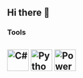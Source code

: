## Hi there 👋

### Tools
## <img src="https://cdn.jsdelivr.net/gh/devicons/devicon/icons/csharp/csharp-original.svg" alt="C#" width="50" height="50" /> <img src="https://cdn.jsdelivr.net/gh/devicons/devicon/icons/python/python-original.svg" alt="Python" width="50" height="50" /> <img src="https://raw.githubusercontent.com/gh/devicons/devicon/icons/main/imagens/power-automate.png" alt="Power Automate" width="50" height="50" />

